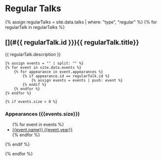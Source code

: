 # [](#regular)Regular Talks

{% assign regularTalks = site.data.talks | where: "type", "regular" %}
{% for regularTalk in regularTalks %}

## [](#{{ regularTalk.id }}){{ regularTalk.title}} 

{{ regularTalk.description }}

    {% assign events = "" | split: "" %}
    {% for event in site.data.events %}
        {% for appearance in event.appearances %}
            {% if appearance.id == regularTalk.id %}
                {% assign events = events | push: event %}
            {% endif %}
        {% endfor %}
    {% endfor %}

    {% if events.size > 0 %}
### Appearances ({{events.size}})
<ul>
    {% for event in events %}
    <li><a href="/#{{event.id}}">{{event.name}} {{event.year}}</a></li>
    {% endfor %}
</ul>
    {% endif %}

{% endfor %}